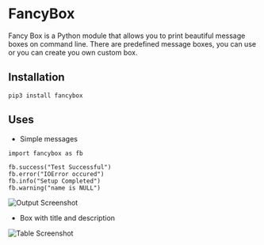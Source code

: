 # FancyBox

Fancy Box is a Python module that allows you to print beautiful message boxes on command line. There are predefined message boxes, you can use or you can create you own custom box.


## Installation
```
pip3 install fancybox
```

## Uses
* Simple messages
```
import fancybox as fb

fb.success("Test Successful")
fb.error("IOError occured")
fb.info("Setup Completed")
fb.warning("name is NULL")
```

![Output Screenshot](https://github.com/shivampip/FirstPyPl/imgs/fancybox_messages.png)

* Box with title and description

![Table Screenshot](https://github.com/shivampip/FirstPyPl/imgs/fancybox_table.png)

